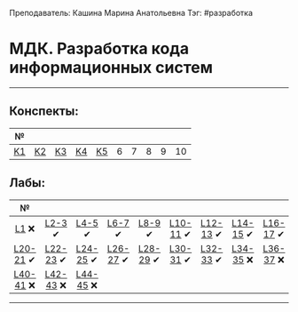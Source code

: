 Преподаватель: Кашина Марина Анатольевна
Тэг: #разработка 
# МДК. Разработка кода информационных систем
---

## Конспекты:

|   №    |        |        |        |        |     |     |     |     |     |
|:------:|:------:|:------:|:------:|:------:|:---:|:---:|:---:|:---:|:---:|
| [K1][] | [K2][] | [K3][] | [K4][] | [K5][] |  6  |  7  |  8  |  9  | 10  | 



## Лабы:

|       №       |               |               |              |              |               |               |               |                |               |
|:-------------:|:-------------:|:-------------:|:------------:|:------------:|:-------------:|:-------------:|:-------------:|:--------------:|:-------------:|
|   [L1][] ❌   |  [L2-3][] ✔   |  [L4-5][] ✔   |  [L6-7][] ✔  |  [L8-9][] ✔  | [L10-11][] ✔  | [L12-13][] ✔  | [L14-15][] ✔  |  [L16-17][] ✔  | [L18-19][] ✔  |
|  [L20-21] ✔   | [L22-23][] ✔  | [L24-25][] ✔  | [L26-27][] ✔ | [L28-29][] ✔ | [L30-31][] ✔ | [L32-33][] ✔ | [L34-35][] ❌ | [L36-37][]  ❌ | [L38-39][] ❌ |
| [L40-41][] ❌ | [L42-43][] ❌ | [L44-45][] ❌ |              |              |               |               |               |                |               |

[K1]: develop(1).md
[K2]: develop(2).md
[K3]: develop(3).md
[K4]: develop(4).md
[K5]: develop(5).md

[L1]: develop_laba(1).md
[L2-3]: develop_laba(2-3).md
[L4-5]: develop_laba(4-5).md
[L6-7]: develop_laba(6-7).md
[L8-9]: develop_laba(8-9).md
[L10-11]: develop_laba(10-11).md
[L12-13]: develop_laba(12-13).md
[L14-15]: develop_laba(14-15).md
[L16-17]: develop_laba(16-17).md
[L18-19]: develop_laba(18-19).md
[L20-21]: develop_laba(20-21).md
[L22-23]: develop_laba(22-23).md
[L24-25]: develop_laba(24-25).md
[L26-27]: develop_laba(26-27).md
[L28-29]: develop_laba(28-29).md
[L30-31]: develop_laba(30-31).md
[L32-33]: develop_laba(32-33).md
[L34-35]: develop_laba(34-35).md
[L36-37]: develop_laba(36-37).md
[L38-39]: develop_laba(38-39).md
[L40-41]: develop_laba(40-41).md
[L42-43]: develop_laba(42-43).md
[L44-45]: develop_laba(44-45).md



---
